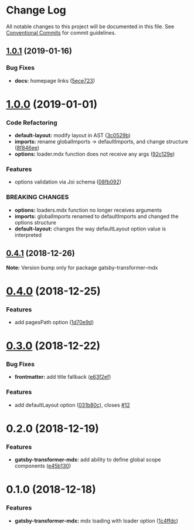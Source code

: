 # Change Log

All notable changes to this project will be documented in this file.
See [Conventional Commits](https://conventionalcommits.org) for commit guidelines.

## [1.0.1](https://github.com/buz-zard/gatsby-mdx/blob/master/packages/gatsby-transformer-mdx/compare/gatsby-transformer-mdx@1.0.0...gatsby-transformer-mdx@1.0.1) (2019-01-16)

### Bug Fixes

- **docs:** homepage links ([5ece723](https://github.com/buz-zard/gatsby-mdx/blob/master/packages/gatsby-transformer-mdx/commit/5ece723))

# [1.0.0](https://github.com/buz-zard/gatsby-mdx/blob/master/packages/gatsby-transformer-mdx/compare/gatsby-transformer-mdx@0.4.1...gatsby-transformer-mdx@1.0.0) (2019-01-01)

### Code Refactoring

- **default-layout:** modify layout in AST ([3c0529b](https://github.com/buz-zard/gatsby-mdx/blob/master/packages/gatsby-transformer-mdx/commit/3c0529b))
- **imports:** rename globalImports -> defaultImports, and change structure ([8f846ee](https://github.com/buz-zard/gatsby-mdx/blob/master/packages/gatsby-transformer-mdx/commit/8f846ee))
- **options:** loader.mdx function does not receive any args ([92c129e](https://github.com/buz-zard/gatsby-mdx/blob/master/packages/gatsby-transformer-mdx/commit/92c129e))

### Features

- options validation via Joi schema ([08fb092](https://github.com/buz-zard/gatsby-mdx/blob/master/packages/gatsby-transformer-mdx/commit/08fb092))

### BREAKING CHANGES

- **options:** loaders.mdx function no longer receives arguments
- **imports:** globalImports renamed to defaultImports and changed the options structure
- **default-layout:** changes the way defaultLayout option value is interpreted

## [0.4.1](https://github.com/buz-zard/gatsby-mdx/blob/master/packages/gatsby-transformer-mdx/compare/gatsby-transformer-mdx@0.4.0...gatsby-transformer-mdx@0.4.1) (2018-12-26)

**Note:** Version bump only for package gatsby-transformer-mdx

# [0.4.0](https://github.com/buz-zard/gatsby-mdx/blob/master/packages/gatsby-transformer-mdx/compare/gatsby-transformer-mdx@0.3.0...gatsby-transformer-mdx@0.4.0) (2018-12-25)

### Features

- add pagesPath option ([1d70e9d](https://github.com/buz-zard/gatsby-mdx/blob/master/packages/gatsby-transformer-mdx/commit/1d70e9d))

# [0.3.0](https://github.com/buz-zard/gatsby-mdx/compare/gatsby-transformer-mdx@0.2.0...gatsby-transformer-mdx@0.3.0) (2018-12-22)

### Bug Fixes

- **frontmatter:** add title fallback ([e63f2ef](https://github.com/buz-zard/gatsby-mdx/commit/e63f2ef))

### Features

- add defaultLayout option ([031b80c](https://github.com/buz-zard/gatsby-mdx/commit/031b80c)), closes [#12](https://github.com/buz-zard/gatsby-mdx/issues/12)

# 0.2.0 (2018-12-19)

### Features

- **gatsby-transformer-mdx:** add ability to define global scope components ([e45b130](https://github.com/buz-zard/gatsby-mdx/commit/e45b130))

# 0.1.0 (2018-12-18)

### Features

- **gatsby-transformer-mdx:** mdx loading with loader option ([1c4ffdc](https://github.com/buz-zard/gatsby-mdx/commit/1c4ffdc))
